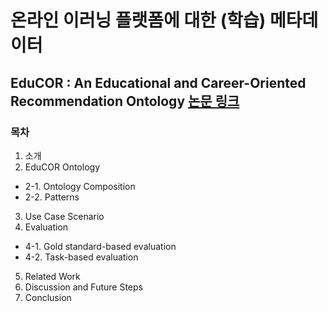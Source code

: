 # 온라인 이러닝 플랫폼에 대한 (학습) 메타데이터

## EduCOR : An Educational and Career-Oriented Recommendation Ontology **[논문 링크](https://arxiv.org/abs/2107.05522)**

### 목차
1. 소개
2. EduCOR Ontology
- 2-1. Ontology Composition
- 2-2. Patterns
3. Use Case Scenario
4. Evaluation
- 4-1. Gold standard-based evaluation
- 4-2. Task-based evaluation
5. Related Work
6. Discussion and Future Steps
7. Conclusion
